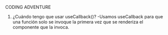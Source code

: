 CODING ADVENTURE

1. ¿Cuándo tengo que usar useCallback()?
   -Usamos useCallback para que una función solo se invoque la primera vez que se renderiza el componente que la invoca.
